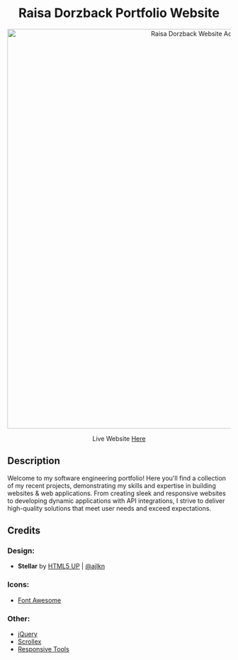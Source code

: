 <h1 align="center">Raisa Dorzback Portfolio Website</h1>
<p align="center">
	<img width="900" alt="Raisa Dorzback Website Across Devices" src="https://github.com/raisa-d/100DevsHomework/assets/144272001/69ba68ad-e678-499d-bb5a-378baf069950">
</p>

<p align="center">Live Website 
	<a href="https://raisadorzback.netlify.app/">Here</a>
</p>

## Description
Welcome to my software engineering portfolio! Here you'll find a collection of my recent projects, demonstrating my skills and expertise in building websites & web applications. From creating sleek and responsive websites to developing dynamic applications with API integrations, I strive to deliver high-quality solutions that meet user needs and exceed expectations.

## Credits

### Design:
- **Stellar** by [HTML5 UP](https://html5up.net/) | [@ajlkn](https://twitter.com/ajlkn)

### Icons:
- [Font Awesome](https://fontawesome.com/)

### Other:
- [jQuery](https://jquery.com/)
- [Scrollex](https://scrollex-docs.vercel.app/)
- [Responsive Tools](https://github.com/ajlkn/responsive-tools)
